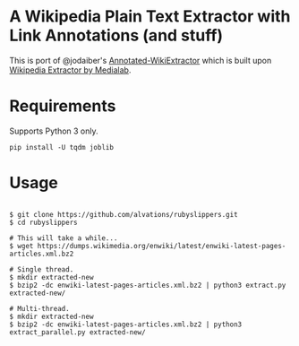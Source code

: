 # A Wikipedia Plain Text Extractor with Link Annotations (and stuff)

This is port of @jodaiber's [Annotated-WikiExtractor](https://github.com/jodaiber/Annotated-WikiExtractor) which is built upon [Wikipedia Extractor by Medialab](http://medialab.di.unipi.it/wiki/Wikipedia_Extractor).

# Requirements

Supports Python 3 only.

```
pip install -U tqdm joblib
```

# Usage

```

$ git clone https://github.com/alvations/rubyslippers.git
$ cd rubyslippers

# This will take a while...
$ wget https://dumps.wikimedia.org/enwiki/latest/enwiki-latest-pages-articles.xml.bz2

# Single thread.
$ mkdir extracted-new
$ bzip2 -dc enwiki-latest-pages-articles.xml.bz2 | python3 extract.py extracted-new/

# Multi-thread.
$ mkdir extracted-new
$ bzip2 -dc enwiki-latest-pages-articles.xml.bz2 | python3 extract_parallel.py extracted-new/
```
